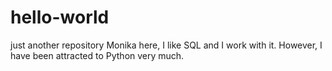 # hello-world
just another repository
Monika here, I like SQL and I work with it. However, I have been attracted to Python very much.
